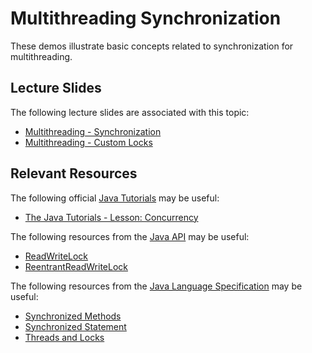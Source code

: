Multithreading Synchronization
=================================================

These demos illustrate basic concepts related to synchronization for multithreading.

## Lecture Slides ##

The following lecture slides are associated with this topic:

- [Multithreading - Synchronization](https://docs.google.com/presentation/d/e/2PACX-1vQGJzZJ503qi2UeNjc0Q9EfGvs2zQu21v7XBxkQw7qz-dT7uLuLM9AlC7LACwXWXDRZEUG0Q4ITBCRz/pub?start=false&loop=false&delayms=3000)
- [Multithreading - Custom Locks](https://docs.google.com/presentation/d/e/2PACX-1vQwvO5g8udwm1r59se8aby8hdv_auhzny98h0dsJB1TmN7sbeGk5EfMd3kx4w9qSz-mOCpvk1cMFVSu/pub?start=false&loop=false&delayms=3000)

## Relevant Resources ##

The following official [Java Tutorials](http://docs.oracle.com/javase/tutorial/index.html) may be useful:

- [The Java Tutorials - Lesson: Concurrency](https://docs.oracle.com/javase/tutorial/essential/concurrency/index.html)

The following resources from the [Java API](https://docs.oracle.com/en/java/javase/15/docs/api/) may be useful:

- [ReadWriteLock](https://docs.oracle.com/en/java/javase/15/docs/api/java.base/java/util/concurrent/locks/ReadWriteLock.html)
- [ReentrantReadWriteLock](https://docs.oracle.com/en/java/javase/15/docs/api/java.base/java/util/concurrent/locks/ReentrantReadWriteLock.html)

The following resources from the [Java Language Specification](https://docs.oracle.com/javase/specs/jls/se15/html/index.html) may be useful:

- [Synchronized Methods](https://docs.oracle.com/javase/specs/jls/se15/html/jls-8.html#jls-8.4.3.6)
- [Synchronized Statement](https://docs.oracle.com/javase/specs/jls/se15/html/jls-14.html#jls-14.19)
- [Threads and Locks](https://docs.oracle.com/javase/specs/jls/se15/html/jls-17.html)
